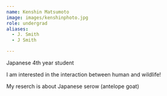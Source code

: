 ```yaml
---
name: Kenshin Matsumoto
image: images/kenshinphoto.jpg
role: undergrad
aliases:
  - J. Smith
  - J Smith

---
```


Japanese 4th year student

I am interested in the interaction between human and wildlife!

My reserch is about Japanese serow (antelope goat)